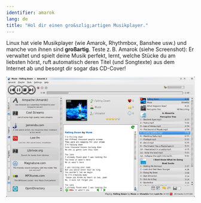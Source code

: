 ```yaml
---
identifier: amarok
lang: de
title: "Hol dir einen gro&szlig;artigen Musikplayer."
---
```


Linux hat viele Musikplayer (wie Amarok, Rhythmbox, Banshee usw.) und manche von ihnen sind <b>gro&szlig;artig</b>. Teste z.&#x202f;B. Amarok (siehe Screenshot): Er verwaltet und spielt deine Musik perfekt, lernt, welche St&uuml;cke du am liebsten h&ouml;rst, ruft automatisch deren Titel (und Songtexte) aus dem Internet ab und besorgt dir sogar das CD-Cover!

<img src="/img/amarok.png" />




